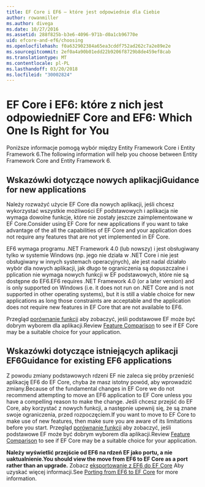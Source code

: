 ```yaml
---
title: EF Core i EF6 — które jest odpowiednie dla Ciebie
author: rowanmiller
ms.author: divega
ms.date: 10/27/2016
ms.assetid: 288f825b-b3e6-4096-971b-d0a1cb96770e
uid: efcore-and-ef6/choosing
ms.openlocfilehash: f0a632902384a65ea3cddf752ad262c7a2e89e2e
ms.sourcegitcommit: 2ef0a4a90b01edd22b9206f8729b8de459ef8cab
ms.translationtype: MT
ms.contentlocale: pl-PL
ms.lasthandoff: 03/20/2018
ms.locfileid: "30002824"
---
```

# <a name="ef-core-and-ef6-which-one-is-right-for-you"></a><span data-ttu-id="50f34-102">EF Core i EF6: które z nich jest odpowiedni</span><span class="sxs-lookup"><span data-stu-id="50f34-102">EF Core and EF6: Which One Is Right for You</span></span>

<span data-ttu-id="50f34-103">Poniższe informacje pomogą wybór między Entity Framework Core i Entity Framework 6.</span><span class="sxs-lookup"><span data-stu-id="50f34-103">The following information will help you choose between Entity Framework Core and Entity Framework 6.</span></span>

## <a name="guidance-for-new-applications"></a><span data-ttu-id="50f34-104">Wskazówki dotyczące nowych aplikacji</span><span class="sxs-lookup"><span data-stu-id="50f34-104">Guidance for new applications</span></span>

<span data-ttu-id="50f34-105">Należy rozważyć użycie EF Core dla nowych aplikacji, jeśli chcesz wykorzystać wszystkie możliwości EF podstawowych i aplikacja nie wymaga dowolne funkcje, które nie zostały jeszcze zaimplementowane w EF Core.</span><span class="sxs-lookup"><span data-stu-id="50f34-105">Consider using EF Core for new applications if you want to take advantage of the all the capabilities of EF Core and your application does not require any features that are not yet implemented in EF Core.</span></span>

<span data-ttu-id="50f34-106">EF6 wymaga programu .NET Framework 4.0 (lub nowszy) i jest obsługiwany tylko w systemie Windows (np. jego nie działa w .NET Core i nie jest obsługiwany w innych systemach operacyjnych), ale jest nadal działało wybór dla nowych aplikacji, jak długo te ograniczenia są dopuszczalne i pplication nie wymaga nowych funkcji w EF podstawowych, które nie są dostępne do EF6.</span><span class="sxs-lookup"><span data-stu-id="50f34-106">EF6 requires .NET Framework 4.0 (or a later version) and is only supported on Windows (i.e. it does not run on .NET Core and is not supported in other operating systems), but it is still a viable choice for new applications as long those constraints are acceptable and the application does not require new features in EF Core that are not available to EF6.</span></span>

<span data-ttu-id="50f34-107">Przegląd [porównanie funkcji](features.md) aby zobaczyć, jeśli podstawowe EF może być dobrym wyborem dla aplikacji.</span><span class="sxs-lookup"><span data-stu-id="50f34-107">Review [Feature Comparison](features.md) to see if EF Core may be a suitable choice for your application.</span></span>

## <a name="guidance-for-existing-ef6-applications"></a><span data-ttu-id="50f34-108">Wskazówki dotyczące istniejących aplikacji EF6</span><span class="sxs-lookup"><span data-stu-id="50f34-108">Guidance for existing EF6 applications</span></span>

<span data-ttu-id="50f34-109">Z powodu zmiany podstawowych rdzeni EF nie zaleca się próby przenieść aplikację EF6 do EF Core, chyba że masz istotny powód, aby wprowadzić zmiany.</span><span class="sxs-lookup"><span data-stu-id="50f34-109">Because of the fundamental changes in EF Core we do not recommend attempting to move an EF6 application to EF Core unless you have a compelling reason to make the change.</span></span> <span data-ttu-id="50f34-110">Jeśli chcesz przejść do EF Core, aby korzystać z nowych funkcji, a następnie upewnij się, że są znane swoje ograniczenia, przed rozpoczęciem.</span><span class="sxs-lookup"><span data-stu-id="50f34-110">If you want to move to EF Core to make use of new features, then make sure you are aware of its limitations before you start.</span></span> <span data-ttu-id="50f34-111">Przegląd [porównanie funkcji](features.md) aby zobaczyć, jeśli podstawowe EF może być dobrym wyborem dla aplikacji.</span><span class="sxs-lookup"><span data-stu-id="50f34-111">Review [Feature Comparison](features.md) to see if EF Core may be a suitable choice for your application.</span></span>

<span data-ttu-id="50f34-112">**Należy wyświetlić przejście od EF6 na rdzeń EF jako portu, a nie uaktualnienie.**</span><span class="sxs-lookup"><span data-stu-id="50f34-112">**You should view the move from EF6 to EF Core as a port rather than an upgrade.**</span></span> <span data-ttu-id="50f34-113">Zobacz [eksportowanie z EF6 do EF Core](porting/index.md) Aby uzyskać więcej informacji.</span><span class="sxs-lookup"><span data-stu-id="50f34-113">See [Porting from EF6 to EF Core](porting/index.md) for more information.</span></span>
